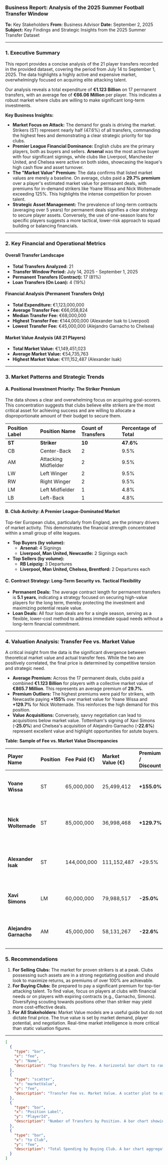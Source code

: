 ### **Business Report: Analysis of the 2025 Summer Football Transfer Window**

**To:** Key Stakeholders
**From:** Business Advisor
**Date:** September 2, 2025
**Subject:** Key Findings and Strategic Insights from the 2025 Summer Transfer Dataset

---

### **1. Executive Summary**

This report provides a concise analysis of the 21 player transfers recorded in the provided dataset, covering the period from July 14 to September 1, 2025. The data highlights a highly active and expensive market, overwhelmingly focused on acquiring elite attacking talent.

Our analysis reveals a total expenditure of **€1.123 Billion** on 17 permanent transfers, with an average fee of **€66.06 Million** per player. This indicates a robust market where clubs are willing to make significant long-term investments.

**Key Business Insights:**
*   **Market Focus on Attack:** The demand for goals is driving the market. Strikers (ST) represent nearly half (47.6%) of all transfers, commanding the highest fees and demonstrating a clear strategic priority for top clubs.
*   **Premier League Financial Dominance:** English clubs are the primary players, both as buyers and sellers. **Arsenal** was the most active buyer with four significant signings, while clubs like Liverpool, Manchester United, and Chelsea were active on both sides, showcasing the league's high cash flow and asset turnover.
*   **The "Market Value" Premium:** The data confirms that listed market values are merely a baseline. On average, clubs paid a **29.7% premium** over a player's estimated market value for permanent deals, with premiums for in-demand strikers like Yoane Wissa and Nick Woltemade exceeding 125%. This highlights the intense competition for proven talent.
*   **Strategic Asset Management:** The prevalence of long-term contracts (averaging over 5 years) for permanent deals signifies a clear strategy to secure player assets. Conversely, the use of one-season loans for specific players suggests a more tactical, lower-risk approach to squad building or balancing financials.

---

### **2. Key Financial and Operational Metrics**

#### **Overall Transfer Landscape**
*   **Total Transfers Analyzed:** 21
*   **Transfer Window Period:** July 14, 2025 - September 1, 2025
*   **Permanent Transfers (Contract):** 17 (81%)
*   **Loan Transfers (On Loan):** 4 (19%)

#### **Financial Analysis (Permanent Transfers Only)**
*   **Total Expenditure:** €1,123,000,000
*   **Average Transfer Fee:** €66,058,824
*   **Median Transfer Fee:** €68,000,000
*   **Highest Transfer Fee:** €144,000,000 (Alexander Isak to Liverpool)
*   **Lowest Transfer Fee:** €45,000,000 (Alejandro Garnacho to Chelsea)

#### **Market Value Analysis (All 21 Players)**
*   **Total Market Value:** €1,149,451,023
*   **Average Market Value:** €54,735,763
*   **Highest Market Value:** €111,152,487 (Alexander Isak)

---

### **3. Market Patterns and Strategic Trends**

#### **A. Positional Investment Priority: The Striker Premium**
The data shows a clear and overwhelming focus on acquiring goal-scorers. This concentration suggests that clubs believe elite strikers are the most critical asset for achieving success and are willing to allocate a disproportionate amount of their budget to secure them.

| Position Label | Position Name                   | Count of Transfers | Percentage of Total |
| :------------- | :------------------------------ | :----------------- | :------------------ |
| **ST**         | **Striker**                     | **10**             | **47.6%**           |
| CB             | Center-Back                     | 2                  | 9.5%                |
| AM             | Attacking Midfielder            | 2                  | 9.5%                |
| LW             | Left Winger                     | 2                  | 9.5%                |
| RW             | Right Winger                    | 2                  | 9.5%                |
| LM             | Left Midfielder                 | 1                  | 4.8%                |
| LB             | Left-Back                       | 1                  | 4.8%                |

#### **B. Club Activity: A Premier League-Dominated Market**
Top-tier European clubs, particularly from England, are the primary drivers of market activity. This demonstrates the financial strength concentrated within a small group of elite leagues.

*   **Top Buyers (by volume):**
    *   **Arsenal:** 4 Signings
    *   **Liverpool, Man United, Newcastle:** 2 Signings each
*   **Top Sellers (by volume):**
    *   **RB Leipzig:** 3 Departures
    *   **Liverpool, Man United, Chelsea, Brentford:** 2 Departures each

#### **C. Contract Strategy: Long-Term Security vs. Tactical Flexibility**
*   **Permanent Deals:** The average contract length for permanent transfers is **5.1 years**, indicating a strategy focused on securing high-value players for the long term, thereby protecting the investment and maximizing potential resale value.
*   **Loan Deals:** All four loan deals are for a single season, serving as a flexible, lower-cost method to address immediate squad needs without a long-term financial commitment.

---

### **4. Valuation Analysis: Transfer Fee vs. Market Value**

A critical insight from the data is the significant divergence between theoretical market value and actual transfer fees. While the two are positively correlated, the final price is determined by competitive tension and strategic need.

*   **Average Premium:** Across the 17 permanent deals, clubs paid a combined **€1.123 Billion** for players with a collective market value of **€865.7 Million**. This represents an average premium of **29.7%**.
*   **Premium Outliers:** The highest premiums were paid for strikers, with Newcastle paying **+155%** over market value for Yoane Wissa and **+129.7%** for Nick Woltemade. This reinforces the high demand for this position.
*   **Value Acquisitions:** Conversely, savvy negotiation can lead to acquisitions below market value. Tottenham's signing of Xavi Simons (**-25.0%**) and Chelsea's acquisition of Alejandro Garnacho (**-22.6%**) represent excellent value and highlight opportunities for astute buyers.

**Table: Sample of Fee vs. Market Value Discrepancies**

| Player Name          | Position | Fee Paid (€) | Market Value (€) | Premium / Discount | Strategic Implication                      |
| :------------------- | :------- | :----------- | :--------------- | :----------------- | :----------------------------------------- |
| **Yoane Wissa**      | ST       | 65,000,000   | 25,499,412       | **+155.0%**        | High premium paid for a specific need.     |
| **Nick Woltemade**   | ST       | 85,000,000   | 36,998,468       | **+129.7%**        | High-risk, high-reward investment in potential. |
| **Alexander Isak**   | ST       | 144,000,000  | 111,152,487      | +29.5%             | Market-rate premium for an elite, proven asset. |
| **Xavi Simons**      | LM       | 60,000,000   | 79,988,517       | **-25.0%**         | Excellent value acquisition; savvy business. |
| **Alejandro Garnacho** | AM     | 45,000,000   | 58,131,267       | **-22.6%**         | Capitalized on contractual or club situation.  |

### **5. Recommendations**

1.  **For Selling Clubs:** The market for proven strikers is at a peak. Clubs possessing such assets are in a strong negotiating position and should look to maximize returns, as premiums of over 100% are achievable.
2.  **For Buying Clubs:** Be prepared to pay a significant premium for top-tier attacking talent. To find value, focus on players at clubs with financial needs or on players with expiring contracts (e.g., Garnacho, Simons). Diversifying scouting towards positions other than striker may yield more cost-effective deals.
3.  **For All Stakeholders:** Market Value models are a useful guide but do not dictate final price. The true value is set by market demand, player potential, and negotiation. Real-time market intelligence is more critical than static valuation figures.

---
```json
[
  {
    "type": "bar",
    "x": "fee",
    "y": "Name",
    "description": "Top Transfers by Fee. A horizontal bar chart to rank players by their transfer fee, effectively highlighting the most expensive transfers like Alexander Isak's. This visualizes the high-value nature of the market."
  },
  {
    "type": "scatter",
    "x": "marketValue",
    "y": "fee",
    "description": "Transfer Fee vs. Market Value. A scatter plot to explore the relationship between a player's market value and the actual fee paid. This chart can reveal the positive correlation and identify outliers, such as players bought at a significant premium or discount."
  },
  {
    "type": "bar",
    "x": "Position Label",
    "y": "PlayerId",
    "description": "Number of Transfers by Position. A bar chart showing the frequency of transfers for each player position. This will clearly illustrate the dominance of Strikers (ST) in the transfer market, as mentioned in the analysis. The y-axis represents a count of players."
  },
  {
    "type": "bar",
    "x": "to Club",
    "y": "fee",
    "description": "Total Spending by Buying Club. A bar chart aggregating the total transfer fees spent by each 'to Club'. This visualizes which clubs were the biggest spenders during the transfer window. The y-axis represents a sum of fees."
  }
]
```